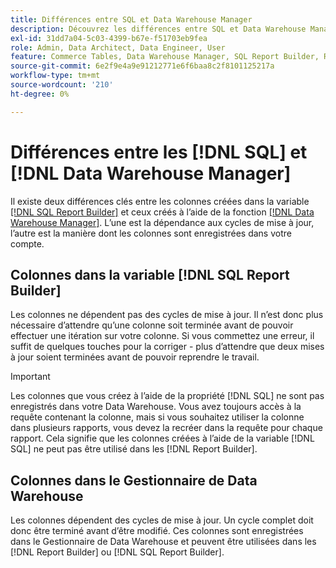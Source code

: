 ```yaml
---
title: Différences entre SQL et Data Warehouse Manager
description: Découvrez les différences entre SQL et Data Warehouse Manager.
exl-id: 31dd7a04-5c03-4399-b67e-f51703eb9fea
role: Admin, Data Architect, Data Engineer, User
feature: Commerce Tables, Data Warehouse Manager, SQL Report Builder, Reports
source-git-commit: 6e2f9e4a9e91212771e6f6baa8c2f8101125217a
workflow-type: tm+mt
source-wordcount: '210'
ht-degree: 0%

---
```


# Différences entre les [!DNL SQL] et [!DNL Data Warehouse Manager]

Il existe deux différences clés entre les colonnes créées dans la variable [[!DNL SQL Report Builder]](../dev-reports/sql-rpt-bldr.md) et ceux créés à l’aide de la fonction [[!DNL Data Warehouse Manager]](../data-warehouse-mgr/creating-calculated-columns.md). L’une est la dépendance aux cycles de mise à jour, l’autre est la manière dont les colonnes sont enregistrées dans votre compte.

## Colonnes dans la variable [!DNL SQL Report Builder]

Les colonnes ne dépendent pas des cycles de mise à jour. Il n’est donc plus nécessaire d’attendre qu’une colonne soit terminée avant de pouvoir effectuer une itération sur votre colonne. Si vous commettez une erreur, il suffit de quelques touches pour la corriger - plus d’attendre que deux mises à jour soient terminées avant de pouvoir reprendre le travail.

>[!IMPORTANT]
>
>Les colonnes que vous créez à l’aide de la propriété [!DNL SQL] ne sont pas enregistrés dans votre Data Warehouse. Vous avez toujours accès à la requête contenant la colonne, mais si vous souhaitez utiliser la colonne dans plusieurs rapports, vous devez la recréer dans la requête pour chaque rapport. Cela signifie que les colonnes créées à l’aide de la variable [!DNL SQL] ne peut pas être utilisé dans les [!DNL Report Builder].

## Colonnes dans le Gestionnaire de Data Warehouse

Les colonnes dépendent des cycles de mise à jour. Un cycle complet doit donc être terminé avant d’être modifié. Ces colonnes sont enregistrées dans le Gestionnaire de Data Warehouse et peuvent être utilisées dans les [!DNL Report Builder] ou [!DNL SQL Report Builder].
